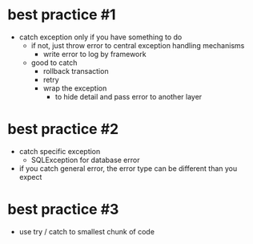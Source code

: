 # best practice #1

- catch exception only if you have something to do
  - if not, just throw error to central exception handling mechanisms
    - write error to log by framework
  - good to catch
    - rollback transaction
    - retry
    - wrap the exception
      - to hide detail and pass error to another layer

# best practice #2

- catch specific exception
  - SQLException for database error
- if you catch general error, the error type can be different than you expect

# best practice #3

- use try / catch to smallest chunk of code
